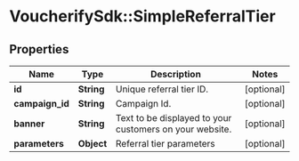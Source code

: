 # VoucherifySdk::SimpleReferralTier

## Properties

| Name | Type | Description | Notes |
| ---- | ---- | ----------- | ----- |
| **id** | **String** | Unique referral tier ID. | [optional] |
| **campaign_id** | **String** | Campaign Id. | [optional] |
| **banner** | **String** | Text to be displayed to your customers on your website. | [optional] |
| **parameters** | **Object** | Referral tier parameters | [optional] |

